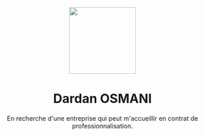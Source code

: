<br>
<br>
<br>

<div align="center">
<img src="https://raw.githubusercontent.com/soroushchehresa/github-readme-linkedin/master/linkedin-github.png" width="150" />

# Dardan OSMANI
En recherche d'une entreprise qui peut m'accueillir en contrat de professionnalisation.

</div>
